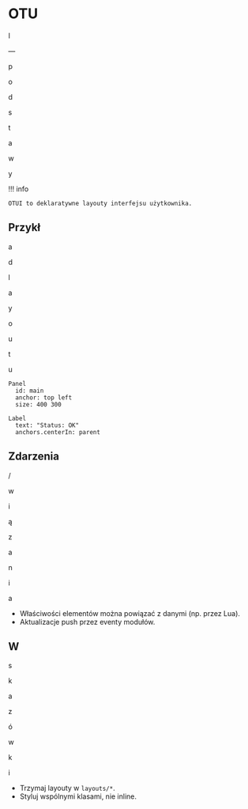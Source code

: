 ﻿# OTU

I

—

p

o

d

s

t

a

w

y

!!! info

    OTUI to deklaratywne layouty interfejsu użytkownika.
## Przykł

a

d

l

a

y

o

u

t

u

```otui
Panel
  id: main
  anchor: top left
  size: 400 300

Label
  text: "Status: OK"
  anchors.centerIn: parent

```
## Zdarzenia

/

w

i

ą

z

a

n

i

a

- Właściwości elementów można powiązać z danymi (np. przez Lua).
- Aktualizacje push przez eventy modułów.
## W

s

k

a

z

ó

w

k

i

- Trzymaj layouty w `layouts/*`.
- Styluj wspólnymi klasami, nie inline.

